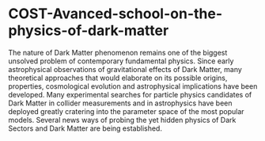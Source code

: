 # COST-Avanced-school-on-the-physics-of-dark-matter
The nature of Dark Matter phenomenon remains one of the biggest unsolved problem of contemporary fundamental physics. Since early astrophysical observations of gravitational effects of Dark Matter, many theoretical approaches that would elaborate on its possible origins, properties, cosmological evolution and astrophysical implications have been developed. Many experimental searches for particle physics candidates of Dark Matter in collider measurements and in astrophysics have been deployed greatly cratering into the parameter space of the most popular models. Several news ways of probing the yet hidden physics of Dark Sectors and Dark Matter are being established.

